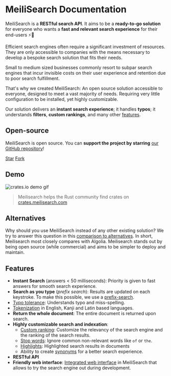 # MeiliSearch Documentation

MeiliSearch is a **RESTful search API**. It aims to be a **ready-to-go solution** for everyone who wants a **fast and relevant search experience** for their end-users ⚡️🔎

[<linkButton text="🚀 GETTING STARTED"/>](/guides/introduction/quick_start_guide.md)

Efficient search engines often require a significant investment of resources. They are only accessible to companies with the means necessary to develop a bespoke search solution that fits their needs.

Small to medium sized businesses commonly resort to subpar search engines that incur invisible costs on their user experience and retention due to poor search fulfillment.

That's why we created MeiliSearch: An open source solution accessible to everyone, designed to meet a vast majority of needs. Requiring very little configuration to be installed, yet highly customizable.

Our solution delivers an **instant search experience**; it handles **typos**; it understands **filters**, **custom rankings**, and many other [features](#features).

[<linkButton text="💡 FAQ"/>](/resources/faq.md)

## Open-source

MeiliSearch is open source. You can **support the project by starring** [our GitHub repository](https://github.com/meilisearch/MeiliSearch)!

<a class="github-button" href="https://github.com/meilisearch/MeiliSearch" data-icon="octicon-star" data-size="large" data-show-count="true" aria-label="Star meilisearch/MeiliSearch on GitHub">Star</a>
<a class="github-button" href="https://github.com/meilisearch/MeiliSearch/fork" data-icon="octicon-repo-forked" data-size="large" data-show-count="false" aria-label="Fork meilisearch/MeiliSearch on GitHub">Fork</a><!-- prettier-ignore
--><script async defer src="https://buttons.github.io/buttons.js"></script>

## Demo

![crates.io demo gif](/crates-io-demo.gif)

> Meilisearch helps the Rust community find crates on [crates.meilisearch.com](https://crates.meilisearch.com)

## Alternatives

Why should you use MeiliSearch instead of any other existing solution? We try to answer this question in this [comparison to alternatives](/resources/comparison_to_alternatives.md). In short, Meilisearch most closely compares with Algolia. Meilisearch stands out by being open source (while commercial) and aims to be simpler to deploy and maintain.

## Features

- **Instant Search** (answers < 50 milliseconds): Priority is given to fast answers for smooth search experience.
- **Search as you type** (_prefix search_): Results are updated on each keystroke. To make this possible, we use a [prefix-search](/guides/advanced_guides/prefix.md#prefix-search).
- [Typo tolerance](/guides/advanced_guides/typotolerance.md#typo-tolerance): Understands typo and miss-spelling.
- [Tokenization](https://en.wikipedia.org/wiki/Lexical_analysis#Tokenization) in English, Kanji and Latin based languages.
- **Return the whole document**: The entire document is returned upon search.
- **Highly customizable search and indexation**:
  - [Custom ranking](/guides/main_concepts/relevancy.md): Customize the relevancy of the search engine and the ranking of the search results.
  - [Stop words](/guides/advanced_guides/stop_words.md): Ignore common non-relevant words like `of` or `the`.
  - [Highlights](/guides/advanced_guides/search_parameters.md#attributes-to-highlight): Highlighted search results in documents
  - Ability to create [synonyms](/guides/advanced_guides/synonyms.md) for a better search experience.
- **RESTful API**
- **Friendly web interface**: [Integrated web interface](/guides/advanced_guides/web_interface.md) in MeiliSearch that allows to try the search engine out during development.

